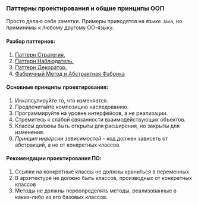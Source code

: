 ### Паттерны проектирования и общие принципы ООП

Просто делаю себе заметки. Примеры приводятся на языке `Java`, но приминимы к любому другому ОО-языку.

#### Разбор паттернов:
1. [Паттерн Стратегия.](docs/strategy.md)
2. [Паттерн Наблюдатель.](docs/observer.md)
3. [Паттерн Декоратор.](docs/decorator.md)
4. [Фабричный Метод и Абстрактная Фабрика](docs/factory.md)



#### Основные принципы проектирования:
1. Инкапсулируйте то, что изменяется.
2. Предпочитайте композицию наследованию.
3. Программируйте на уровне интерфейсов, а не реализации.
4. Стремитесь к слабой связанности взаимодействующих объектов.
5. Классы должны быть открыты для расширения, но закрыты для изменения.
6. *Принцип инверсии зависимостей* - код должен зависеть от абстракций, а не от конкретных классов.


#### Рекомендации проектирования ПО:
1. Ссылки на конкретные классы не должны храниться в переменных
2. В архитектуре не должно быть классов, производных от конкретных классов
3. Методы не должны переопределять методы, реализованные в каких-либо из его базовых классов.

